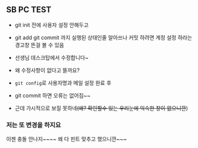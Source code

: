 ## SB PC TEST

- git init 전에 사용자 설정 안해두고
- git add git commit 까지 실행된 상태인줄 알아쓰나
커밋 하려면 계정 설정 하라는 경고창 뜬걸 볼 수 있음

- 선생님 데스크탑에서 수정합니다~
- 왜 수정사항이 없다고 뜰까요?

- `git config`로 사용자명과 메일 설정 완료 후 
- git commit 하면 오류는 없어짐~~
- 근데 가시적으로 보질 못하네~~(왜? 확인할수 있는 우리눈에 익숙한 창이 없으니깐~~)

### 저는 또 변경을 하지요

이젠 충돌 안나지~~~~ 왜 다 핀트 맞추고 했으니깐~~~